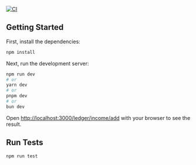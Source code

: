 [![CI](https://github.com/JosephGasiorekUSDS/verify-nextjs/actions/workflows/build.yml/badge.svg)](https://github.com/JosephGasiorekUSDS/verify-nextjs/actions/workflows/build.yml)

## Getting Started
First, install the dependencies:
```bash
npm install
```

Next, run the development server:

```bash
npm run dev
# or
yarn dev
# or
pnpm dev
# or
bun dev
```

Open [http://localhost:3000/ledger/income/add](http://localhost:3000/ledger/income/add) with your browser to see the result.
## Run Tests

```bash
npm run test
```
